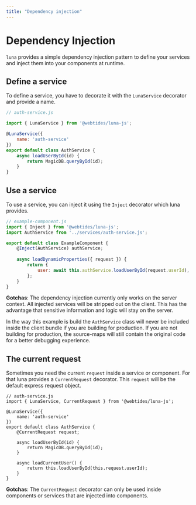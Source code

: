 ```yaml
---
title: "Dependency injection"
---
```


# Dependency Injection


`luna` provides a simple dependency injection pattern to define your services
and inject them into your components at runtime.



## Define a service

To define a service, you have to decorate it with the `LunaService` decorator and provide a name.

```js
// auth-service.js

import { LunaService } from '@webtides/luna-js';

@LunaService({
    name: 'auth-service'
})
export default class AuthService {
    async loadUserById(id) {
        return MagicDB.queryById(id);
    }
}
```

## Use a service

To use a service, you can inject it using the `Inject` decorator which luna provides.

```js
// example-component.js
import { Inject } from '@webtides/luna-js';
import AuthService from '../services/auth-service.js';

export default class ExampleComponent {
    @Inject(AuthService) authService;
    
    async loadDynamicProperties({ request }) {
        return {
            user: await this.authService.loadUserById(request.userId),
        };
    }
}
```

**Gotchas**:
The dependency injection currently only works on the server context. All injected services will be stripped out
on the client. This has the advantage that sensitive information and logic will stay on the server.

In the way this example is build the `AuthService` class will never be included inside the client bundle if you are building
for production. If you are not building for production, the source-maps will still contain the original code for a better
debugging experience.

## The current request

Sometimes you need the current `request` inside a service or component. For that luna provides a `CurrentRequest` decorator.
This `request` will be the default express request object.

```
// auth-service.js
import { LunaService, CurrentRequest } from '@webtides/luna-js';

@LunaService({
    name: 'auth-service'
})
export default class AuthService {
    @CurrentRequest request;
    
    async loadUserById(id) {
        return MagicDB.queryById(id);
    }
    
    async loadCurrentUser() {
        return this.loadUserById(this.request.userId);
    }
}
```

**Gotchas**: The `CurrentRequest` decorator can only be used inside components or services that are injected into components.
